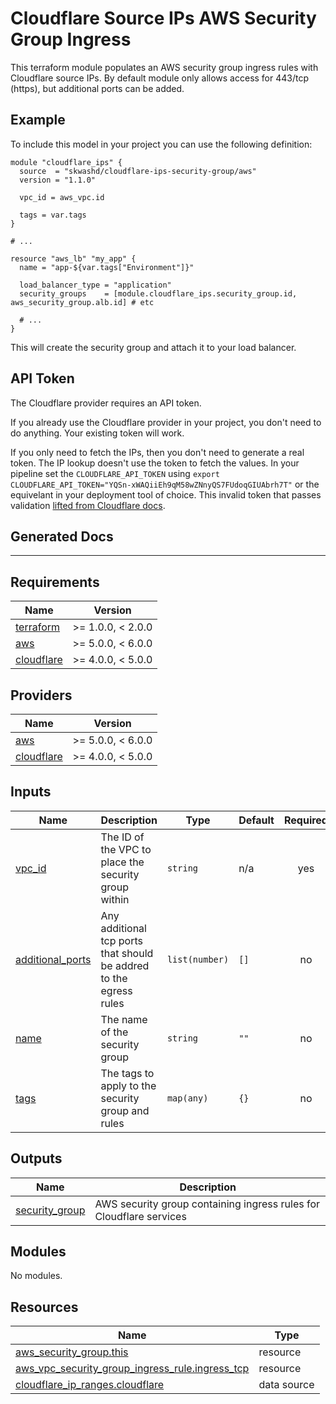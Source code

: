 # Cloudflare Source IPs AWS Security Group Ingress

This terraform module populates an AWS security group ingress rules with Cloudflare source IPs. By default module only allows access for 443/tcp (https), but additional ports can be added.

## Example

To include this model in your project you can use the following definition:

```hcl2
module "cloudflare_ips" {
  source  = "skwashd/cloudflare-ips-security-group/aws"
  version = "1.1.0"

  vpc_id = aws_vpc.id

  tags = var.tags
}

# ...

resource "aws_lb" "my_app" {
  name = "app-${var.tags["Environment"]}"

  load_balancer_type = "application"
  security_groups    = [module.cloudflare_ips.security_group.id, aws_security_group.alb.id] # etc

  # ...
}
```

This will create the security group and attach it to your load balancer.

## API Token

The Cloudflare provider requires an API token. 

If you already use the Cloudflare provider in your project, you don't need to do anything. Your existing token will work.

If you only need to fetch the IPs, then you don't need to generate a real token. The IP lookup doesn't use the token to fetch the values. In your pipeline set the `CLOUDFLARE_API_TOKEN` using `export CLOUDFLARE_API_TOKEN="YQSn-xWAQiiEh9qM58wZNnyQS7FUdoqGIUAbrh7T"` or the equivelant in your deployment tool of choice. This invalid token that passes validation [lifted from Cloudflare docs](https://developers.cloudflare.com/api/).

## Generated Docs

<!-- BEGIN_TF_DOCS -->


----

## Requirements

| Name | Version |
|------|---------|
| <a name="requirement_terraform"></a> [terraform](#requirement\_terraform) | >= 1.0.0, < 2.0.0 |
| <a name="requirement_aws"></a> [aws](#requirement\_aws) | >= 5.0.0, < 6.0.0 |
| <a name="requirement_cloudflare"></a> [cloudflare](#requirement\_cloudflare) | >= 4.0.0, < 5.0.0 |

## Providers

| Name | Version |
|------|---------|
| <a name="provider_aws"></a> [aws](#provider\_aws) | >= 5.0.0, < 6.0.0 |
| <a name="provider_cloudflare"></a> [cloudflare](#provider\_cloudflare) | >= 4.0.0, < 5.0.0 |

## Inputs

| Name | Description | Type | Default | Required |
|------|-------------|------|---------|:--------:|
| <a name="input_vpc_id"></a> [vpc\_id](#input\_vpc\_id) | The ID of the VPC to place the security group within | `string` | n/a | yes |
| <a name="input_additional_ports"></a> [additional\_ports](#input\_additional\_ports) | Any additional tcp ports that should be addred to the egress rules | `list(number)` | `[]` | no |
| <a name="input_name"></a> [name](#input\_name) | The name of the security group | `string` | `""` | no |
| <a name="input_tags"></a> [tags](#input\_tags) | The tags to apply to the security group and rules | `map(any)` | `{}` | no |

## Outputs

| Name | Description |
|------|-------------|
| <a name="output_security_group"></a> [security\_group](#output\_security\_group) | AWS security group containing ingress rules for Cloudflare services |

## Modules

No modules.

## Resources

| Name | Type |
|------|------|
| [aws_security_group.this](https://registry.terraform.io/providers/hashicorp/aws/latest/docs/resources/security_group) | resource |
| [aws_vpc_security_group_ingress_rule.ingress_tcp](https://registry.terraform.io/providers/hashicorp/aws/latest/docs/resources/vpc_security_group_ingress_rule) | resource |
| [cloudflare_ip_ranges.cloudflare](https://registry.terraform.io/providers/cloudflare/cloudflare/latest/docs/data-sources/ip_ranges) | data source |
<!-- END_TF_DOCS -->

